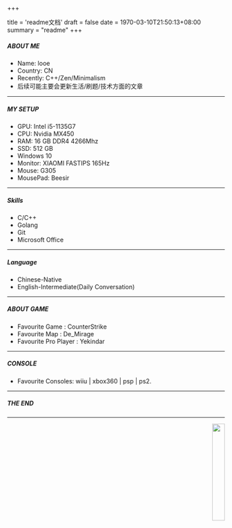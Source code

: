 +++

title = 'readme文档'
draft = false
date = 1970-03-10T21:50:13+08:00
summary = "readme"
+++
#####  ABOUT ME
- Name: looe
- Country: CN
- Recently: C++/Zen/Minimalism 
- 后续可能主要会更新生活/刷题/技术方面的文章

---
##### MY SETUP
- GPU: Intel i5-1135G7
- CPU: Nvidia MX450
- RAM: 16 GB DDR4 4266Mhz
- SSD: 512 GB
- Windows 10
- Monitor: XIAOMI FASTIPS 165Hz
- Mouse: G305
- MousePad: Beesir

---
##### Skills
- C/C++
- Golang
- Git
- Microsoft Office
---
##### Language
- Chinese-Native
- English-Intermediate(Daily Conversation)

---
##### ABOUT GAME
- Favourite Game : CounterStrike
- Favourite Map : De_Mirage
- Favourite Pro Player : Yekindar
---
##### CONSOLE

- Favourite Consoles:  wiiu | xbox360 | psp | ps2.
---
##### THE END
---

<p align="right">
  <a href="https://count.getloli.com/"><img src="https://count.getloli.com/get/@looechao?theme=asoul" style="width:24%;"></a>
</p>

